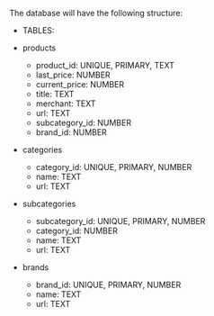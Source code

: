 The database will have the following structure:

* TABLES: 
- products
    - product_id: UNIQUE, PRIMARY, TEXT
    - last_price: NUMBER
    - current_price: NUMBER
    - title: TEXT
    - merchant: TEXT
    - url: TEXT
    - subcategory_id: NUMBER
    - brand_id: NUMBER

- categories
    - category_id: UNIQUE, PRIMARY, NUMBER
    - name: TEXT
    - url: TEXT

- subcategories
    - subcategory_id: UNIQUE, PRIMARY, NUMBER
    - category_id: NUMBER
    - name: TEXT
    - url: TEXT

- brands
    - brand_id: UNIQUE, PRIMARY, NUMBER
    - name: TEXT
    - url: TEXT